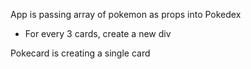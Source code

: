 App is passing array of pokemon as props
into Pokedex
- For every 3 cards, create a new div

Pokecard is creating a single card

